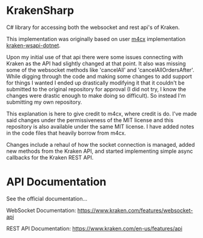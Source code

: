 # KrakenSharp
C# library for accessing both the websocket and rest api's of Kraken.

This implementation was originally based on user [m4cx](https://github.com/m4cx) implementation [kraken-wsapi-dotnet](https://github.com/m4cx/kraken-wsapi-dotnet).

Upon my initial use of that api there were some issues connecting with Kraken as the API had slightly changed at that point. It also was missing some of the websocket methods like 'cancelAll' and 'cancelAllOrdersAfter'. While digging through the code and making some changes to add support for things I wanted I ended up drastically modifying it that it couldn't be submitted to the original repository for approval (I did not try, I know the changes were drastic enough to make doing so difficult). So instead I'm submitting my own repository.

This explanation is here to give credit to m4cx, where credit is do. I've made said changes under the permissiveness of the MIT license and this repository is also available under the same MIT license. I have added notes in the code files that heavily borrow from m4cx.

Changes include a rehaul of how the socket connection is managed, added new methods from the Kraken API, and started implementing simple async callbacks for the Kraken REST API.

# API Documentation

See the official documentation...

WebSocket Documentation:
https://www.kraken.com/features/websocket-api

REST API Documentation:
https://www.kraken.com/en-us/features/api

